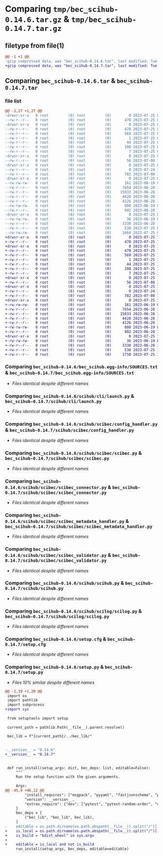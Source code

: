 # Comparing `tmp/bec_scihub-0.14.6.tar.gz` & `tmp/bec_scihub-0.14.7.tar.gz`

## filetype from file(1)

```diff
@@ -1 +1 @@
-gzip compressed data, was "bec_scihub-0.14.6.tar", last modified: Tue Jul 25 08:55:04 2023, max compression
+gzip compressed data, was "bec_scihub-0.14.7.tar", last modified: Tue Jul 25 12:06:43 2023, max compression
```

## Comparing `bec_scihub-0.14.6.tar` & `bec_scihub-0.14.7.tar`

### file list

```diff
@@ -1,27 +1,27 @@
-drwxr-xr-x   0 root         (0) root         (0)        0 2023-07-25 08:55:04.760120 bec_scihub-0.14.6/
--rw-r--r--   0 root         (0) root         (0)      478 2023-07-25 08:55:04.760120 bec_scihub-0.14.6/PKG-INFO
-drwxr-xr-x   0 root         (0) root         (0)        0 2023-07-25 08:55:04.760120 bec_scihub-0.14.6/bec_scihub.egg-info/
--rw-r--r--   0 root         (0) root         (0)      478 2023-07-25 08:55:04.000000 bec_scihub-0.14.6/bec_scihub.egg-info/PKG-INFO
--rw-r--r--   0 root         (0) root         (0)      569 2023-07-25 08:55:04.000000 bec_scihub-0.14.6/bec_scihub.egg-info/SOURCES.txt
--rw-r--r--   0 root         (0) root         (0)        1 2023-07-25 08:55:04.000000 bec_scihub-0.14.6/bec_scihub.egg-info/dependency_links.txt
--rw-r--r--   0 root         (0) root         (0)       44 2023-07-25 08:55:04.000000 bec_scihub-0.14.6/bec_scihub.egg-info/entry_points.txt
--rw-r--r--   0 root         (0) root         (0)      100 2023-07-25 08:55:04.000000 bec_scihub-0.14.6/bec_scihub.egg-info/requires.txt
--rw-r--r--   0 root         (0) root         (0)        7 2023-07-25 08:55:04.000000 bec_scihub-0.14.6/bec_scihub.egg-info/top_level.txt
-drwxr-xr-x   0 root         (0) root         (0)        0 2023-07-25 08:55:04.757120 bec_scihub-0.14.6/scihub/
--rw-r--r--   0 root         (0) root         (0)       56 2023-07-08 15:33:35.000000 bec_scihub-0.14.6/scihub/__init__.py
-drwxr-xr-x   0 root         (0) root         (0)        0 2023-07-25 08:55:04.758120 bec_scihub-0.14.6/scihub/cli/
--rw-r--r--   0 root         (0) root         (0)        0 2023-07-24 15:01:50.000000 bec_scihub-0.14.6/scihub/cli/__init__.py
--rw-r--r--   0 root         (0) root         (0)      782 2023-07-08 15:33:35.000000 bec_scihub-0.14.6/scihub/cli/launch.py
-drwxr-xr-x   0 root         (0) root         (0)        0 2023-07-25 08:55:04.759120 bec_scihub-0.14.6/scihub/scibec/
--rw-rw-rw-   0 root         (0) root         (0)      161 2023-06-19 08:14:59.000000 bec_scihub-0.14.6/scihub/scibec/__init__.py
--rw-r--r--   0 root         (0) root         (0)     7654 2023-06-28 10:41:58.000000 bec_scihub-0.14.6/scihub/scibec/config_handler.py
--rw-r--r--   0 root         (0) root         (0)    15033 2023-06-28 10:41:58.000000 bec_scihub-0.14.6/scihub/scibec/scibec.py
--rw-r--r--   0 root         (0) root         (0)     4428 2023-06-28 10:41:58.000000 bec_scihub-0.14.6/scihub/scibec/scibec_connector.py
--rw-r--r--   0 root         (0) root         (0)     4126 2023-06-28 10:41:58.000000 bec_scihub-0.14.6/scihub/scibec/scibec_metadata_handler.py
--rw-rw-rw-   0 root         (0) root         (0)      880 2023-06-19 08:14:59.000000 bec_scihub-0.14.6/scihub/scibec/scibec_validator.py
--rw-r--r--   0 root         (0) root         (0)      902 2023-06-28 10:41:58.000000 bec_scihub-0.14.6/scihub/scihub.py
-drwxr-xr-x   0 root         (0) root         (0)        0 2023-07-25 08:55:04.759120 bec_scihub-0.14.6/scihub/scilog/
--rw-rw-rw-   0 root         (0) root         (0)       36 2023-06-19 08:14:59.000000 bec_scihub-0.14.6/scihub/scilog/__init__.py
--rw-r--r--   0 root         (0) root         (0)     3330 2023-06-28 10:41:58.000000 bec_scihub-0.14.6/scihub/scilog/scilog.py
--rw-r--r--   0 root         (0) root         (0)      538 2023-07-25 08:55:04.761120 bec_scihub-0.14.6/setup.cfg
--rw-rw-rw-   0 root         (0) root         (0)     1664 2023-07-25 08:54:39.000000 bec_scihub-0.14.6/setup.py
+drwxr-xr-x   0 root         (0) root         (0)        0 2023-07-25 12:06:43.225308 bec_scihub-0.14.7/
+-rw-r--r--   0 root         (0) root         (0)      478 2023-07-25 12:06:43.225308 bec_scihub-0.14.7/PKG-INFO
+drwxr-xr-x   0 root         (0) root         (0)        0 2023-07-25 12:06:43.225308 bec_scihub-0.14.7/bec_scihub.egg-info/
+-rw-r--r--   0 root         (0) root         (0)      478 2023-07-25 12:06:43.000000 bec_scihub-0.14.7/bec_scihub.egg-info/PKG-INFO
+-rw-r--r--   0 root         (0) root         (0)      569 2023-07-25 12:06:43.000000 bec_scihub-0.14.7/bec_scihub.egg-info/SOURCES.txt
+-rw-r--r--   0 root         (0) root         (0)        1 2023-07-25 12:06:43.000000 bec_scihub-0.14.7/bec_scihub.egg-info/dependency_links.txt
+-rw-r--r--   0 root         (0) root         (0)       44 2023-07-25 12:06:43.000000 bec_scihub-0.14.7/bec_scihub.egg-info/entry_points.txt
+-rw-r--r--   0 root         (0) root         (0)      108 2023-07-25 12:06:43.000000 bec_scihub-0.14.7/bec_scihub.egg-info/requires.txt
+-rw-r--r--   0 root         (0) root         (0)        7 2023-07-25 12:06:43.000000 bec_scihub-0.14.7/bec_scihub.egg-info/top_level.txt
+drwxr-xr-x   0 root         (0) root         (0)        0 2023-07-25 12:06:43.223308 bec_scihub-0.14.7/scihub/
+-rw-r--r--   0 root         (0) root         (0)       56 2023-07-08 15:33:35.000000 bec_scihub-0.14.7/scihub/__init__.py
+drwxr-xr-x   0 root         (0) root         (0)        0 2023-07-25 12:06:43.223308 bec_scihub-0.14.7/scihub/cli/
+-rw-r--r--   0 root         (0) root         (0)        0 2023-07-24 15:01:50.000000 bec_scihub-0.14.7/scihub/cli/__init__.py
+-rw-r--r--   0 root         (0) root         (0)      782 2023-07-08 15:33:35.000000 bec_scihub-0.14.7/scihub/cli/launch.py
+drwxr-xr-x   0 root         (0) root         (0)        0 2023-07-25 12:06:43.224308 bec_scihub-0.14.7/scihub/scibec/
+-rw-rw-rw-   0 root         (0) root         (0)      161 2023-06-19 08:14:59.000000 bec_scihub-0.14.7/scihub/scibec/__init__.py
+-rw-r--r--   0 root         (0) root         (0)     7654 2023-06-28 10:41:58.000000 bec_scihub-0.14.7/scihub/scibec/config_handler.py
+-rw-r--r--   0 root         (0) root         (0)    15033 2023-06-28 10:41:58.000000 bec_scihub-0.14.7/scihub/scibec/scibec.py
+-rw-r--r--   0 root         (0) root         (0)     4428 2023-06-28 10:41:58.000000 bec_scihub-0.14.7/scihub/scibec/scibec_connector.py
+-rw-r--r--   0 root         (0) root         (0)     4126 2023-06-28 10:41:58.000000 bec_scihub-0.14.7/scihub/scibec/scibec_metadata_handler.py
+-rw-rw-rw-   0 root         (0) root         (0)      880 2023-06-19 08:14:59.000000 bec_scihub-0.14.7/scihub/scibec/scibec_validator.py
+-rw-r--r--   0 root         (0) root         (0)      902 2023-06-28 10:41:58.000000 bec_scihub-0.14.7/scihub/scihub.py
+drwxr-xr-x   0 root         (0) root         (0)        0 2023-07-25 12:06:43.224308 bec_scihub-0.14.7/scihub/scilog/
+-rw-rw-rw-   0 root         (0) root         (0)       36 2023-06-19 08:14:59.000000 bec_scihub-0.14.7/scihub/scilog/__init__.py
+-rw-r--r--   0 root         (0) root         (0)     3330 2023-06-28 10:41:58.000000 bec_scihub-0.14.7/scihub/scilog/scilog.py
+-rw-r--r--   0 root         (0) root         (0)      538 2023-07-25 12:06:43.226308 bec_scihub-0.14.7/setup.cfg
+-rw-r--r--   0 root         (0) root         (0)     1758 2023-07-25 12:06:37.000000 bec_scihub-0.14.7/setup.py
```

### Comparing `bec_scihub-0.14.6/bec_scihub.egg-info/SOURCES.txt` & `bec_scihub-0.14.7/bec_scihub.egg-info/SOURCES.txt`

 * *Files identical despite different names*

### Comparing `bec_scihub-0.14.6/scihub/cli/launch.py` & `bec_scihub-0.14.7/scihub/cli/launch.py`

 * *Files identical despite different names*

### Comparing `bec_scihub-0.14.6/scihub/scibec/config_handler.py` & `bec_scihub-0.14.7/scihub/scibec/config_handler.py`

 * *Files identical despite different names*

### Comparing `bec_scihub-0.14.6/scihub/scibec/scibec.py` & `bec_scihub-0.14.7/scihub/scibec/scibec.py`

 * *Files identical despite different names*

### Comparing `bec_scihub-0.14.6/scihub/scibec/scibec_connector.py` & `bec_scihub-0.14.7/scihub/scibec/scibec_connector.py`

 * *Files identical despite different names*

### Comparing `bec_scihub-0.14.6/scihub/scibec/scibec_metadata_handler.py` & `bec_scihub-0.14.7/scihub/scibec/scibec_metadata_handler.py`

 * *Files identical despite different names*

### Comparing `bec_scihub-0.14.6/scihub/scibec/scibec_validator.py` & `bec_scihub-0.14.7/scihub/scibec/scibec_validator.py`

 * *Files identical despite different names*

### Comparing `bec_scihub-0.14.6/scihub/scihub.py` & `bec_scihub-0.14.7/scihub/scihub.py`

 * *Files identical despite different names*

### Comparing `bec_scihub-0.14.6/scihub/scilog/scilog.py` & `bec_scihub-0.14.7/scihub/scilog/scilog.py`

 * *Files identical despite different names*

### Comparing `bec_scihub-0.14.6/setup.cfg` & `bec_scihub-0.14.7/setup.cfg`

 * *Files identical despite different names*

### Comparing `bec_scihub-0.14.6/setup.py` & `bec_scihub-0.14.7/setup.py`

 * *Files 10% similar despite different names*

```diff
@@ -1,19 +1,20 @@
 import os
 import pathlib
 import subprocess
+import sys
 
 from setuptools import setup
 
 current_path = pathlib.Path(__file__).parent.resolve()
 
 bec_lib = f"{current_path}/../bec_lib/"
 
 
-__version__ = "0.14.6"
+__version__ = "0.14.7"
 
 
 def run_install(setup_args: dict, bec_deps: list, editable=False):
     """
     Run the setup function with the given arguments.
 
     Args:
@@ -45,9 +46,12 @@
         "install_requires": ["msgpack", "pyyaml", "fastjsonschema", "python-dotenv"],
         "version": __version__,
         "extras_require": {"dev": ["pytest", "pytest-random-order", "coverage", "black", "pylint"]},
     }
     bec_deps = [
         ("bec_lib", "bec_lib", bec_lib),
     ]
-    editable = os.path.dirname(os.path.abspath(__file__)).split("/")[-1] == "scihub"
+    is_local = os.path.dirname(os.path.abspath(__file__)).split("/")[-1] == "scihub"
+    is_build = "bdist_wheel" in sys.argv
+
+    editable = is_local and not is_build
     run_install(setup_args, bec_deps, editable=editable)
```

